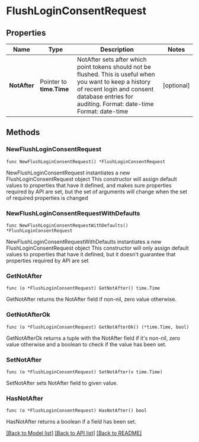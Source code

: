 # FlushLoginConsentRequest

## Properties

Name | Type | Description | Notes
------------ | ------------- | ------------- | -------------
**NotAfter** | Pointer to **time.Time** | NotAfter sets after which point tokens should not be flushed. This is useful when you want to keep a history of recent login and consent database entries for auditing. Format: date-time Format: date-time | [optional] 

## Methods

### NewFlushLoginConsentRequest

`func NewFlushLoginConsentRequest() *FlushLoginConsentRequest`

NewFlushLoginConsentRequest instantiates a new FlushLoginConsentRequest object
This constructor will assign default values to properties that have it defined,
and makes sure properties required by API are set, but the set of arguments
will change when the set of required properties is changed

### NewFlushLoginConsentRequestWithDefaults

`func NewFlushLoginConsentRequestWithDefaults() *FlushLoginConsentRequest`

NewFlushLoginConsentRequestWithDefaults instantiates a new FlushLoginConsentRequest object
This constructor will only assign default values to properties that have it defined,
but it doesn't guarantee that properties required by API are set

### GetNotAfter

`func (o *FlushLoginConsentRequest) GetNotAfter() time.Time`

GetNotAfter returns the NotAfter field if non-nil, zero value otherwise.

### GetNotAfterOk

`func (o *FlushLoginConsentRequest) GetNotAfterOk() (*time.Time, bool)`

GetNotAfterOk returns a tuple with the NotAfter field if it's non-nil, zero value otherwise
and a boolean to check if the value has been set.

### SetNotAfter

`func (o *FlushLoginConsentRequest) SetNotAfter(v time.Time)`

SetNotAfter sets NotAfter field to given value.

### HasNotAfter

`func (o *FlushLoginConsentRequest) HasNotAfter() bool`

HasNotAfter returns a boolean if a field has been set.


[[Back to Model list]](../README.md#documentation-for-models) [[Back to API list]](../README.md#documentation-for-api-endpoints) [[Back to README]](../README.md)


